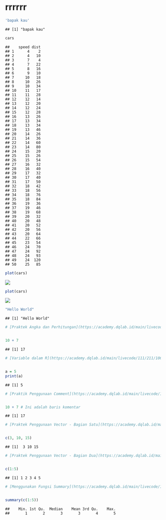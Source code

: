 rrrrrr
================

``` r
'bapak kau'
```

    ## [1] "bapak kau"

``` r
cars
```

    ##    speed dist
    ## 1      4    2
    ## 2      4   10
    ## 3      7    4
    ## 4      7   22
    ## 5      8   16
    ## 6      9   10
    ## 7     10   18
    ## 8     10   26
    ## 9     10   34
    ## 10    11   17
    ## 11    11   28
    ## 12    12   14
    ## 13    12   20
    ## 14    12   24
    ## 15    12   28
    ## 16    13   26
    ## 17    13   34
    ## 18    13   34
    ## 19    13   46
    ## 20    14   26
    ## 21    14   36
    ## 22    14   60
    ## 23    14   80
    ## 24    15   20
    ## 25    15   26
    ## 26    15   54
    ## 27    16   32
    ## 28    16   40
    ## 29    17   32
    ## 30    17   40
    ## 31    17   50
    ## 32    18   42
    ## 33    18   56
    ## 34    18   76
    ## 35    18   84
    ## 36    19   36
    ## 37    19   46
    ## 38    19   68
    ## 39    20   32
    ## 40    20   48
    ## 41    20   52
    ## 42    20   56
    ## 43    20   64
    ## 44    22   66
    ## 45    23   54
    ## 46    24   70
    ## 47    24   92
    ## 48    24   93
    ## 49    24  120
    ## 50    25   85

``` r
plot(cars)
```

![](rrrrrr_files/figure-gfm/unnamed-chunk-3-1.png)<!-- -->

``` r
plot(cars)
```

![](rrrrrr_files/figure-gfm/unnamed-chunk-4-1.png)<!-- -->

``` r
"Hello World"
```

    ## [1] "Hello World"

``` r
# [Praktek Angka dan Perhitungan](https://academy.dqlab.id/main/livecode/111/211/1062)


10 + 7
```

    ## [1] 17

``` r
# [Variable dalam R](https://academy.dqlab.id/main/livecode/111/211/1060)


a = 5
print(a)
```

    ## [1] 5

``` r
# [Praktik Penggunaan Comment](https://academy.dqlab.id/main/livecode/111/212/1064)


10 + 7 # Ini adalah baris komentar
```

    ## [1] 17

``` r
# [Praktek Penggunaan Vector - Bagian Satu](https://academy.dqlab.id/main/livecode/111/212/1066)


c(3, 10, 15)
```

    ## [1]  3 10 15

``` r
# [Praktek Penggunaan Vector - Bagian Dua](https://academy.dqlab.id/main/livecode/111/212/1067)


c(1:5)
```

    ## [1] 1 2 3 4 5

``` r
# [Menggunakan Fungsi Summary](https://academy.dqlab.id/main/livecode/111/212/1070)


summary(c(1:5))
```

    ##    Min. 1st Qu.  Median    Mean 3rd Qu.    Max. 
    ##       1       2       3       3       4       5
